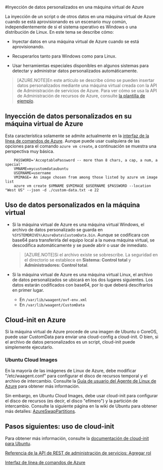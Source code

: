 <properties
	pageTitle="Inyección de datos personalizados en máquinas virtuales de Azure"
	description="Este tema describe cómo inyectar datos personalizados en una máquina virtual de Azure cuando se crea la instancia y cómo localizar dichos datos en Windows o Linux."
	services="virtual-machines"
	documentationCenter=""
	authors="squillace"
	manager="timlt"
	editor="tysonn"
	tags="azure-service-management" />

<tags
	ms.service="virtual-machines"
	ms.workload="infrastructure-services"
	ms.tgt_pltfrm="vm-windows"
	ms.devlang="na"
	ms.topic="article"
	ms.date="07/14/2015"
	ms.author="rasquill"/>


#Inyección de datos personalizados en una máquina virtual de Azure

La inyección de un script o de otros datos en una máquina virtual de Azure cuando se está aprovisionando es un escenario muy común, independientemente de si el sistema operativo es Windows o una distribución de Linux. En este tema se describe cómo:

- Inyectar datos en una máquina virtual de Azure cuando se está aprovisionando.

- Recuperarlos tanto para Windows como para Linux.

- Usar herramientas especiales disponibles en algunos sistemas para detectar y administrar datos personalizados automáticamente.

> [AZURE.NOTE]En este artículo se describe cómo se pueden insertar datos personalizados mediante una máquina virtual creada con la API de Administración de servicios de Azure. Para ver cómo se usa la API de Administración de recursos de Azure, consulte [la plantilla de ejemplo](https://github.com/Azure/azure-quickstart-templates/tree/master/101-vm-customdata).

## Inyección de datos personalizados en su máquina virtual de Azure

Esta característica solamente se admite actualmente en la [interfaz de la línea de comandos de Azure](https://github.com/Azure/azure-xplat-cli). Aunque puede usar cualquiera de las opciones para el comando `azure vm create`, a continuación se muestra una perspectiva muy básica.

```
    PASSWORD='AcceptablePassword -- more than 8 chars, a cap, a num, a special'
    VMNAME=mycustomdataubuntu
    USERNAME=username
    VMIMAGE= An image chosen from among those listed by azure vm image list
    azure vm create $VMNAME $VMIMAGE $USERNAME $PASSWORD --location "West US" --json -d ./custom-data.txt -e 22
```


## Uso de datos personalizados en la máquina virtual

+ Si la máquina virtual de Azure es una máquina virtual Windows, el archivo de datos personalizado se guarda en `%SYSTEMDRIVE%\AzureData\CustomData.bin`. Aunque se codificara con base64 para transferirla del equipo local a la nueva máquina virtual, se descodifica automáticamente y se puede abrir o usar de inmediato.

   >[AZURE.NOTE]Si el archivo existe se sobrescribe. La seguridad en el directorio se establece en **Sistema: Control total** y **Administradores: Control total**.

+ Si la máquina virtual de Azure es una máquina virtual Linux, el archivo de datos personalizados se ubicará en los dos lugares siguientes. Los datos estarán codificados con base64, por lo que deberá descifrarlos en primer lugar.

    + En `/var/lib/waagent/ovf-env.xml`
    + En `/var/lib/waagent/CustomData`



## Cloud-init en Azure

Si la máquina virtual de Azure procede de una imagen de Ubuntu o CoreOS, puede usar CustomData para enviar una cloud-config a cloud-init. O bien, si el archivo de datos personalizados es un script, cloud-init puede simplemente ejecutarlo.

### Ubuntu Cloud Images

En la mayoría de las imágenes de Linux de Azure, debe modificar "/etc/waagent.conf" para configurar el disco de recursos temporal y el archivo de intercambio. Consulte la [Guía de usuario del Agente de Linux de Azure](virtual-machines-linux-agent-user-guide.md) para obtener más información.

Sin embargo, en Ubuntu Cloud Images, debe usar cloud-init para configurar el disco de recursos (es decir, el disco "efímero") y la partición de intercambio. Consulte la siguiente página en la wiki de Ubuntu para obtener más detalles: [AzureSwapPartitions](https://wiki.ubuntu.com/AzureSwapPartitions).



<!--Every topic should have next steps and links to the next logical set of content to keep the customer engaged-->
## Pasos siguientes: uso de cloud-init

Para obtener más información, consulte la [documentación de cloud-init para Ubuntu](https://help.ubuntu.com/community/CloudInit).

<!--Link references-->
[Referencia de la API de REST de administración de servicios: Agregar rol](http://msdn.microsoft.com/library/azure/jj157186.aspx)

[Interfaz de línea de comandos de Azure](https://github.com/Azure/azure-sdk-tools-xplat)

<!---HONumber=August15_HO6-->